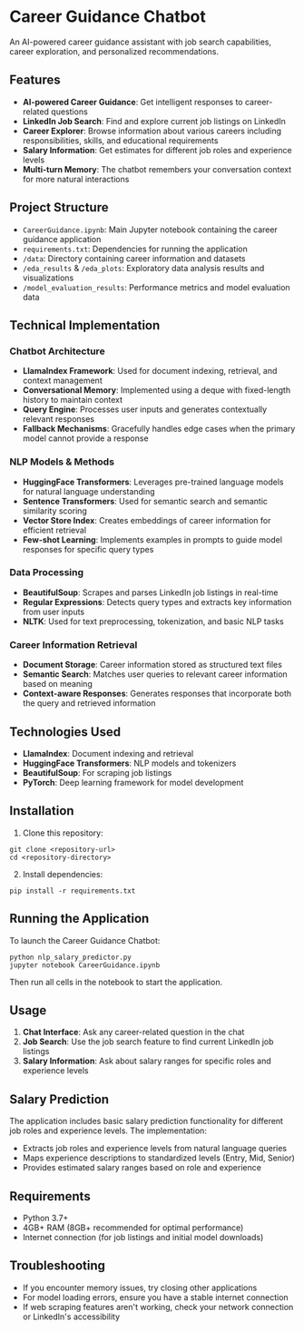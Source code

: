 # Career Guidance Chatbot

An AI-powered career guidance assistant with job search capabilities, career exploration, and personalized recommendations.

## Features

- **AI-powered Career Guidance**: Get intelligent responses to career-related questions
- **LinkedIn Job Search**: Find and explore current job listings on LinkedIn
- **Career Explorer**: Browse information about various careers including responsibilities, skills, and educational requirements
- **Salary Information**: Get estimates for different job roles and experience levels
- **Multi-turn Memory**: The chatbot remembers your conversation context for more natural interactions

## Project Structure

- `CareerGuidance.ipynb`: Main Jupyter notebook containing the career guidance application
- `requirements.txt`: Dependencies for running the application
- `/data`: Directory containing career information and datasets
- `/eda_results` & `/eda_plots`: Exploratory data analysis results and visualizations
- `/model_evaluation_results`: Performance metrics and model evaluation data

## Technical Implementation

### Chatbot Architecture
- **LlamaIndex Framework**: Used for document indexing, retrieval, and context management
- **Conversational Memory**: Implemented using a deque with fixed-length history to maintain context
- **Query Engine**: Processes user inputs and generates contextually relevant responses
- **Fallback Mechanisms**: Gracefully handles edge cases when the primary model cannot provide a response

### NLP Models & Methods
- **HuggingFace Transformers**: Leverages pre-trained language models for natural language understanding
- **Sentence Transformers**: Used for semantic search and semantic similarity scoring
- **Vector Store Index**: Creates embeddings of career information for efficient retrieval
- **Few-shot Learning**: Implements examples in prompts to guide model responses for specific query types

### Data Processing
- **BeautifulSoup**: Scrapes and parses LinkedIn job listings in real-time
- **Regular Expressions**: Detects query types and extracts key information from user inputs
- **NLTK**: Used for text preprocessing, tokenization, and basic NLP tasks

### Career Information Retrieval
- **Document Storage**: Career information stored as structured text files
- **Semantic Search**: Matches user queries to relevant career information based on meaning
- **Context-aware Responses**: Generates responses that incorporate both the query and retrieved information

## Technologies Used

- **LlamaIndex**: Document indexing and retrieval
- **HuggingFace Transformers**: NLP models and tokenizers
- **BeautifulSoup**: For scraping job listings
- **PyTorch**: Deep learning framework for model development

## Installation

1. Clone this repository:
```
git clone <repository-url>
cd <repository-directory>
```

2. Install dependencies:
```
pip install -r requirements.txt
```

## Running the Application

To launch the Career Guidance Chatbot:

```
python nlp_salary_predictor.py
jupyter notebook CareerGuidance.ipynb

```

Then run all cells in the notebook to start the application.

## Usage

1. **Chat Interface**: Ask any career-related question in the chat
2. **Job Search**: Use the job search feature to find current LinkedIn job listings
3. **Salary Information**: Ask about salary ranges for specific roles and experience levels

## Salary Prediction

The application includes basic salary prediction functionality for different job roles and experience levels. The implementation:
- Extracts job roles and experience levels from natural language queries
- Maps experience descriptions to standardized levels (Entry, Mid, Senior)
- Provides estimated salary ranges based on role and experience

## Requirements

- Python 3.7+
- 4GB+ RAM (8GB+ recommended for optimal performance)
- Internet connection (for job listings and initial model downloads)

## Troubleshooting

- If you encounter memory issues, try closing other applications
- For model loading errors, ensure you have a stable internet connection
- If web scraping features aren't working, check your network connection or LinkedIn's accessibility 